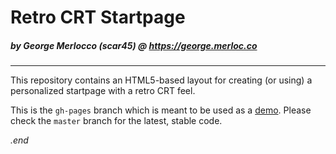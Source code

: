 # Retro CRT Startpage
##### by George Merlocco (scar45) @ https://george.merloc.co

---

This repository contains an HTML5-based layout for creating (or using) a personalized startpage with a retro CRT feel.

This is the `gh-pages` branch which is meant to be used as a [demo](http://scar45.github.io/retro-crt-startpage/index.html). Please check the `master` branch for the latest, stable code.

_.end_

